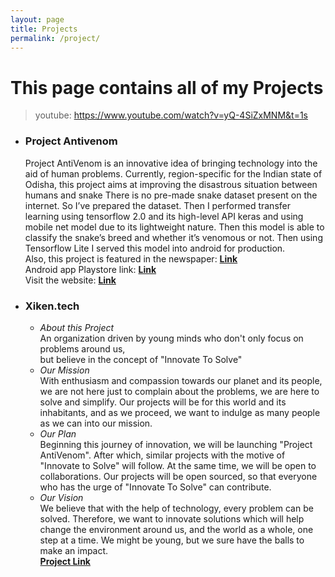 ```yaml
---
layout: page
title: Projects
permalink: /project/
---
```

# This page contains all of my Projects
> youtube: https://www.youtube.com/watch?v=yQ-4SiZxMNM&t=1s
* ###  Project Antivenom
  Project AntiVenom is an innovative idea of bringing technology into the aid of human problems.
  Currently, region-specific for the Indian state of Odisha, this project aims at improving the disastrous situation between humans and snake
  There is no pre-made snake dataset present on the internet. So I’ve prepared the dataset. Then I performed transfer learning using tensorflow 2.0 and its high-level API keras  and using mobile net model due to its lightweight nature. Then this model is able to classify the snake’s breed and whether it’s venomous or not. Then using Tensorflow Lite I  served this model into android for production.\
  Also, this project is featured in the newspaper: [**Link**](http://odishapostepaper.com/edition/679/sundaypost/page/11)\
  Android app Playstore link: [**Link**](https://play.google.com/store/apps/details?id=com.xiken.projectantivenom)\
  Visit the website:  [**Link**](https://projectantivenom.netlify.app/)    
 * ### Xiken.tech
     * *About this Project* \
     An organization driven by young minds who don't only focus on problems around us,\
   but believe in the concept of "Innovate To Solve"
    * *Our Mission* \
    With enthusiasm and compassion towards our planet and its people, we are not here just to complain about the problems, we are here to solve and simplify.
    Our projects will be for this world and its inhabitants, and as we proceed, we want to indulge as many people as we can into our mission.
    * *Our Plan*\
    Beginning this journey of innovation, we will be launching "Project AntiVenom". After which, similar projects with the motive of "Innovate to Solve" will follow. At the same time, we will be open to collaborations. Our projects will be open sourced, so that everyone who has the urge of "Innovate To Solve" can contribute. 
    * *Our Vision*\
    We believe that with the help of technology, every problem can be solved. Therefore, we want to innovate solutions which will help change the environment around us, and the world as a whole, one step at a time. We might be young, but we sure have the balls to make an impact.\
    [**Project Link**](https://xiken.tech/)
